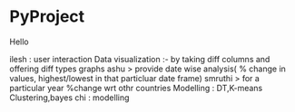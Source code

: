 # PyProject
Hello

ilesh : user interaction
Data visualization :- by taking diff columns and offering diff types graphs
ashu > provide date wise analysis( % change in values, highest/lowest in that particluar date frame)
smruthi > for a particular year %change wrt othr countries
Modelling : DT,K-means Clustering,bayes
chi : modelling

